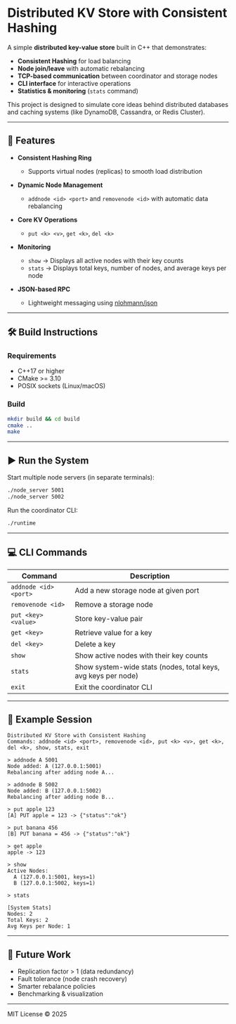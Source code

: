 # Distributed KV Store with Consistent Hashing

A simple **distributed key-value store** built in C++ that demonstrates:

* **Consistent Hashing** for load balancing
* **Node join/leave** with automatic rebalancing
* **TCP-based communication** between coordinator and storage nodes
* **CLI interface** for interactive operations
* **Statistics & monitoring** (`stats` command)

This project is designed to simulate core ideas behind distributed databases and caching systems (like DynamoDB, Cassandra, or Redis Cluster).

---

## 🚀 Features

* **Consistent Hashing Ring**

  * Supports virtual nodes (replicas) to smooth load distribution
* **Dynamic Node Management**

  * `addnode <id> <port>` and `removenode <id>` with automatic data rebalancing
* **Core KV Operations**

  * `put <k> <v>`, `get <k>`, `del <k>`
* **Monitoring**

  * `show` → Displays all active nodes with their key counts
  * `stats` → Displays total keys, number of nodes, and average keys per node
* **JSON-based RPC**

  * Lightweight messaging using [nlohmann/json](https://github.com/nlohmann/json)

---

## 🛠 Build Instructions

### Requirements

* C++17 or higher
* CMake >= 3.10
* POSIX sockets (Linux/macOS)

### Build

```bash
mkdir build && cd build
cmake ..
make
```

---

## ▶️ Run the System

Start multiple node servers (in separate terminals):

```bash
./node_server 5001
./node_server 5002
```

Run the coordinator CLI:

```bash
./runtime
```

---

## 💻 CLI Commands

| Command               | Description                                                   |
| --------------------- | ------------------------------------------------------------- |
| `addnode <id> <port>` | Add a new storage node at given port                          |
| `removenode <id>`     | Remove a storage node                                         |
| `put <key> <value>`   | Store key-value pair                                          |
| `get <key>`           | Retrieve value for a key                                      |
| `del <key>`           | Delete a key                                                  |
| `show`                | Show active nodes with their key counts                       |
| `stats`               | Show system-wide stats (nodes, total keys, avg keys per node) |
| `exit`                | Exit the coordinator CLI                                      |

---

## 📝 Example Session

```
Distributed KV Store with Consistent Hashing
Commands: addnode <id> <port>, removenode <id>, put <k> <v>, get <k>, del <k>, show, stats, exit

> addnode A 5001
Node added: A (127.0.0.1:5001)
Rebalancing after adding node A...

> addnode B 5002
Node added: B (127.0.0.1:5002)
Rebalancing after adding node B...

> put apple 123
[A] PUT apple = 123 -> {"status":"ok"}

> put banana 456
[B] PUT banana = 456 -> {"status":"ok"}

> get apple
apple -> 123

> show
Active Nodes:
  A (127.0.0.1:5001, keys=1)
  B (127.0.0.1:5002, keys=1)

> stats

[System Stats]
Nodes: 2
Total Keys: 2
Avg Keys per Node: 1
```

---

## 📌 Future Work

* Replication factor > 1 (data redundancy)
* Fault tolerance (node crash recovery)
* Smarter rebalance policies
* Benchmarking & visualization

---

MIT License © 2025
